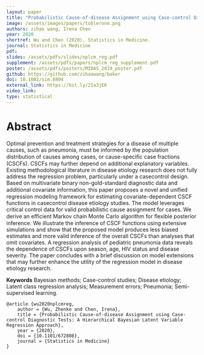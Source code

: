```yaml
---
layout: paper
title: "Probabilistic Cause-of-disease Assignment using Case-control Diagnostic Tests: A Hierarchcial Bayesian Latent Variable Regression Approach"
image: /assets/images/papers/toblerone.png
authors: zihao wang, Irena Chen
year: 2020
shortref: Wu and Chen (2020). Statistics in Medicine. 
journal: Statistics in Medicine
pdf: 
slides: /assets/pdfs/slides/nplcm_reg.pdf
supplement: /assets/pdfs/papers/nplcm_reg_supplement.pdf  
poster: /assets/pdfs/posters/MIDAS_2019_poster.pdf
github: https://github.com/zihaowang/baker
doi: 10.1002/sim.8804
external_link: https://bit.ly/2Ia3jEK
video_link: 
type: statistical
---
```


# Abstract

Optimal prevention and treatment strategies for a disease of multiple causes, such as pneumonia, must be informed by the population distribution of causes among cases, or cause-speciﬁc case fractions (CSCFs). CSCFs may further depend on additional explanatory variables. Existing methodological literature in disease etiology research does not fully address the regression problem, particularly under a casecontrol design. Based on multivariate binary non-gold-standard diagnostic data and additional covariate information, this paper proposes a novel and uniﬁed regression modeling framework for estimating covariate-dependent CSCF functions in casecontrol disease etiology studies. The model leverages critical control data for valid probabilistic cause assignment for cases. We derive an eﬃcient Markov chain Monte Carlo algorithm for ﬂexible posterior inference. We illustrate the inference of CSCF functions using extensive simulations and show that the proposed model produces less biased estimates and more valid inference of the overall CSCFs than analyses that omit covariates. A regression analysis of pediatric pneumonia data reveals the dependence of CSCFs upon season, age, HIV status and disease severity. The paper concludes with a brief discussion on model extensions that may further enhance the utility of the regression model in disease etiology research.

**Keywords** Bayesian methods; Case-control studies; Disease etiology; Latent class regression analysis; Measurement errors; Pneumonia; Semi-supervised learning.


```
@article {wu2020nplcmreg,
	author = {Wu, Zhenke and Chen, Irena},
	title = {Probabilistic Cause-of-disease Assignment using Case-control Diagnostic Tests: A Hierarchical Bayesian Latent Variable Regression Approach},
	year = {2020},
	doi = {10.1101/672808},
	journal = {Statistics in Medicine}
}
```